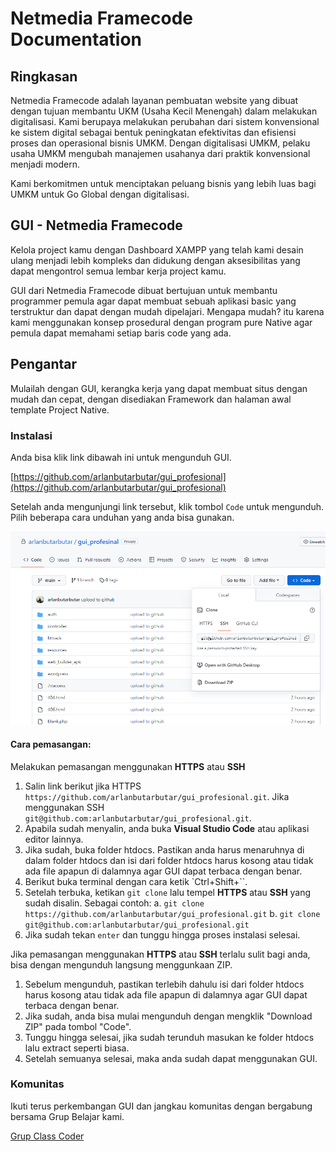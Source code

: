 # Netmedia Framecode Documentation

## Ringkasan
Netmedia Framecode adalah layanan pembuatan website yang dibuat dengan tujuan membantu UKM (Usaha Kecil Menengah) dalam melakukan digitalisasi. Kami berupaya melakukan perubahan dari sistem konvensional ke sistem digital sebagai bentuk peningkatan efektivitas dan efisiensi proses dan operasional bisnis UMKM. Dengan digitalisasi UMKM, pelaku usaha UMKM mengubah manajemen usahanya dari praktik konvensional menjadi modern.

Kami berkomitmen untuk menciptakan peluang bisnis yang lebih luas bagi UMKM untuk Go Global dengan digitalisasi.

## GUI - Netmedia Framecode
Kelola project kamu dengan Dashboard XAMPP yang telah kami desain ulang menjadi lebih kompleks dan didukung dengan aksesibilitas yang dapat mengontrol semua lembar kerja project kamu.

GUI dari Netmedia Framecode dibuat bertujuan untuk membantu programmer pemula agar dapat membuat sebuah aplikasi basic yang terstruktur dan dapat dengan mudah dipelajari. Mengapa mudah? itu karena kami menggunakan konsep prosedural dengan program pure Native agar pemula dapat memahami setiap baris code yang ada.

## Pengantar
Mulailah dengan GUI, kerangka kerja yang dapat membuat situs dengan mudah dan cepat, dengan disediakan Framework dan halaman awal template Project Native.

### Instalasi
Anda bisa klik link dibawah ini untuk mengunduh GUI.

[https://github.com/arlanbutarbutar/gui_profesional](https://github.com/arlanbutarbutar/gui_profesional)

Setelah anda mengunjungi link tersebut, klik tombol `Code` untuk mengunduh. Pilih beberapa cara unduhan yang anda bisa gunakan.

![Download](resources/img/in1.png)

#### Cara pemasangan:
Melakukan pemasangan menggunakan **HTTPS** atau **SSH**

1. Salin link berikut jika HTTPS `https://github.com/arlanbutarbutar/gui_profesional.git`. Jika menggunakan SSH `git@github.com:arlanbutarbutar/gui_profesional.git`.
2. Apabila sudah menyalin, anda buka **Visual Studio Code** atau aplikasi editor lainnya.
3. Jika sudah, buka folder htdocs. Pastikan anda harus menaruhnya di dalam folder htdocs dan isi dari folder htdocs harus kosong atau tidak ada file apapun di dalamnya agar GUI dapat terbaca dengan benar.
4. Berikut buka terminal dengan cara ketik `Ctrl+Shift+``.
5. Setelah terbuka, ketikan `git clone` lalu tempel **HTTPS** atau **SSH** yang sudah disalin. Sebagai contoh:
   a. `git clone https://github.com/arlanbutarbutar/gui_profesional.git`
   b. `git clone git@github.com:arlanbutarbutar/gui_profesional.git`
6. Jika sudah tekan `enter` dan tunggu hingga proses instalasi selesai.

Jika pemasangan menggunakan **HTTPS** atau **SSH** terlalu sulit bagi anda, bisa dengan mengunduh langsung menggunkaan ZIP.

1. Sebelum mengunduh, pastikan terlebih dahulu isi dari folder htdocs harus kosong atau tidak ada file apapun di dalamnya agar GUI dapat terbaca dengan benar.
2. Jika sudah, anda bisa mulai mengunduh dengan mengklik "Download ZIP" pada tombol "Code".
3. Tunggu hingga selesai, jika sudah terunduh masukan ke folder htdocs lalu extract seperti biasa.
4. Setelah semuanya selesai, maka anda sudah dapat menggunakan GUI.

### Komunitas
Ikuti terus perkembangan GUI dan jangkau komunitas dengan bergabung bersama Grup Belajar kami.

[Grup Class Coder](https://chat.whatsapp.com/IZw5MhQuQJY0XPYKcvRxSt)
